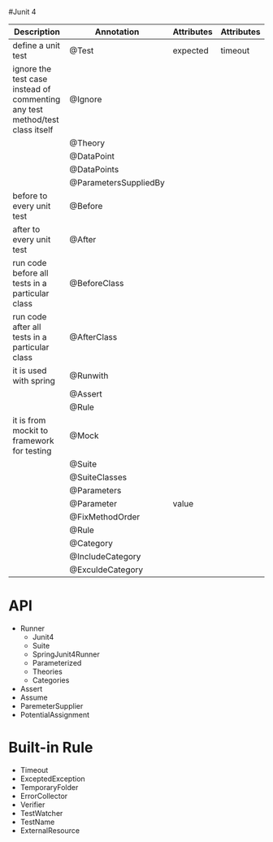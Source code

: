 #Junit 4


| Description                              | Annotation            | Attributes | Attributes |
| ---------------------------------------- | --------------------- | ---------- | ---------- |
| define a unit test                       | @Test                 | expected   | timeout    |
| ignore the test case instead of commenting any test method/test class itself | @Ignore               |            |            |
|                                          | @Theory               |            |            |
|                                          | @DataPoint            |            |            |
|                                          | @DataPoints           |            |            |
|                                          | @ParametersSuppliedBy |            |            |
| before to every unit test                | @Before               |            |            |
| after to every unit test                 | @After                |            |            |
| run code before all tests in a particular class | @BeforeClass          |            |            |
| run code after all tests in a particular class | @AfterClass           |            |            |
| it is used with spring                   | @Runwith              |            |            |
|                                          | @Assert               |            |            |
|                                          | @Rule                 |            |            |
| it is from mockit to framework for testing | @Mock                 |            |            |
|                                          | @Suite                |            |            |
|                                          | @SuiteClasses         |            |            |
|                                          | @Parameters           |            |            |
|                                          | @Parameter            | value      |            |
|                                          | @FixMethodOrder       |            |            |
|                                          | @Rule                 |            |            |
|                                          | @Category             |            |            |
|                                          | @IncludeCategory      |            |            |
|                                          | @ExculdeCategory      |            |            |



# API

+ Runner
  + Junit4
  + Suite
  + SpringJunit4Runner
  + Parameterized
  + Theories
  + Categories
+ Assert
+ Assume
+ ParemeterSupplier
+ PotentialAssignment

# Built-in Rule

+ Timeout
+ ExceptedException
+ TemporaryFolder
+ ErrorCollector
+ Verifier
+ TestWatcher
+ TestName
+ ExternalResource